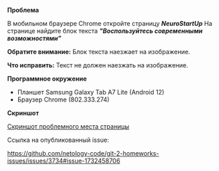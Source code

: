 **Проблема**

В мобильном браузере Chrome откройте страницу ***NeuroStartUp***
На странице найдите блок текста ***"Воспользуйтесь современными возможностями"***

**Обратите внимание:** Блок текста наезжает на изображение.

**Что исправить:**
Текст не должен наезжать на изображение.

**Программное окружение**

- Планшет Samsung Galaxy Tab A7 Lite (Android 12)
- Браузер Chrome (802.333.274)

**Скриншот**

[Скриншот проблемного места страницы](https://github.com/MaxMishaev7/repository/blob/2055b03340df0de5e5d8d42dd1324d8ac790ca2a/TextOffsetError.png)


Ссылка на опубликованный issue:

https://github.com/netology-code/git-2-homeworks-issues/issues/3734#issue-1732458706
